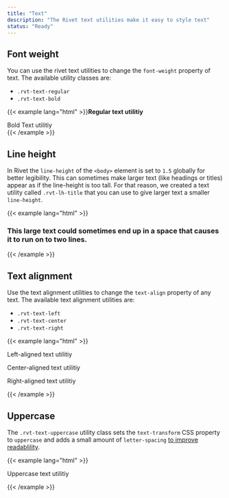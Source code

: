 ```yaml
---
title: "Text"
description: "The Rivet text utilities make it easy to style text"
status: "Ready"
---
```

## Font weight
You can use the rivet text utilities to change the `font-weight` property of text. The available utility classes are:

- `.rvt-text-regular`
- `.rvt-text-bold`

{{< example lang="html" >}}<strong class="rvt-text-regular">Regular text utilitiy</strong>
<div class="rvt-text-bold">Bold Text utilitiy</div>
{{< /example >}}

## Line height
In Rivet the `line-height` of the `<body>` element is set to `1.5` globally for better legibility. This can sometimes make larger text (like headings or titles) appear as if the line-height is too tall. For that reason, we created a text utility called `.rvt-lh-title` that you can use to give larger text a smaller `line-height`.

{{< example lang="html" >}}<h3 class="rvt-ts-36 rvt-lh-title">This large text could sometimes end up in a space that causes it to run on to two lines.</h3>
{{< /example >}}

## Text alignment
Use the text alignment utilities to change the `text-align` property of any text. The available text alignment utilities are:

- `.rvt-text-left`
- `.rvt-text-center`
- `.rvt-text-right`

{{< example lang="html" >}}<p class="rvt-text-left">Left-aligned text utilitiy</p>
<p class="rvt-text-center">Center-aligned text utilitiy</p>
<p class="rvt-text-right">Right-aligned text utilitiy</p>
{{< /example >}}

## Uppercase
The `.rvt-text-uppercase` utility class sets the `text-transform` CSS property to `uppercase` and adds a small amount of `letter-spacing` [to improve readablility](http://webtypography.net/2.1.6).

{{< example lang="html" >}}<p class="rvt-text-uppercase">Uppercase text utilitiy</p>
{{< /example >}}
